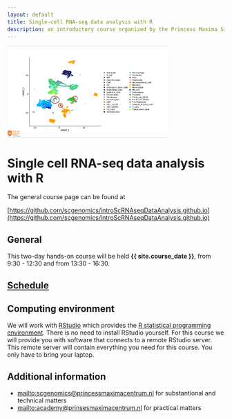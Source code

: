 ```yaml
---
layout: default
title: Single-cell RNA-seq data analysis with R
description: an introductory course organized by the Princess Maxima Single Cell facility
---
```

<!-- Note: this is the only page where description is overriden -->

![logo](img/scgenomics.png)
<!-- for {{ site.variables }} see _config.yml -->
# Single cell RNA-seq data analysis with R


The general course page can be found at

[https://github.com/scgenomics/introScRNAseqDataAnalysis.github.io](https://github.com/scgenomics/introScRNAseqDataAnalysis.github.io)

## General

This two-day hands-on course will be held **{{ site.course_date }}**,
from 9:30 - 12:30 and  from 13:30 - 16:30.


## [Schedule](schedule.md)


## Computing environment

We will work with [RStudio](https://www.rstudio.com/) which provides the
[R statistical programming
environment](https://www.r-project.org/). There is no need to install
RStudio yourself.  For this course we will provide you with software
that connects to a remote RStudio server. This remote server will
contain everything you need for this course. You only have to bring your
laptop.

## Additional information

- <mailto:scgenomics@princessmaximacentrum.nl> for substantional and technical matters
- <mailto:academy@prinsesmaximacentrum.nl> for practical matters
